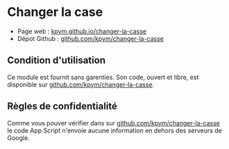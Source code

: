 # Changer la case

- Page web : [kpym.github.io/changer-la-casse](https://kpym.github.io/changer-la-casse)
- Dépot Github : [github.com/kpym/changer-la-casse](https://github.com/kpym/changer-la-casse)


## Condition d'utilisation

Ce module est fournit sans garenties. Son code, ouvert et libre, est disponible sur [github.com/kpym/changer-la-casse](https://github.com/kpym/changer-la-casse).


## Règles de confidentialité

Comme vous pouver vérifier dans sur [github.com/kpym/changer-la-casse](https://github.com/kpym/changer-la-casse) le code App Script n'envoie aucune information en dehors des serveurs de Google.
